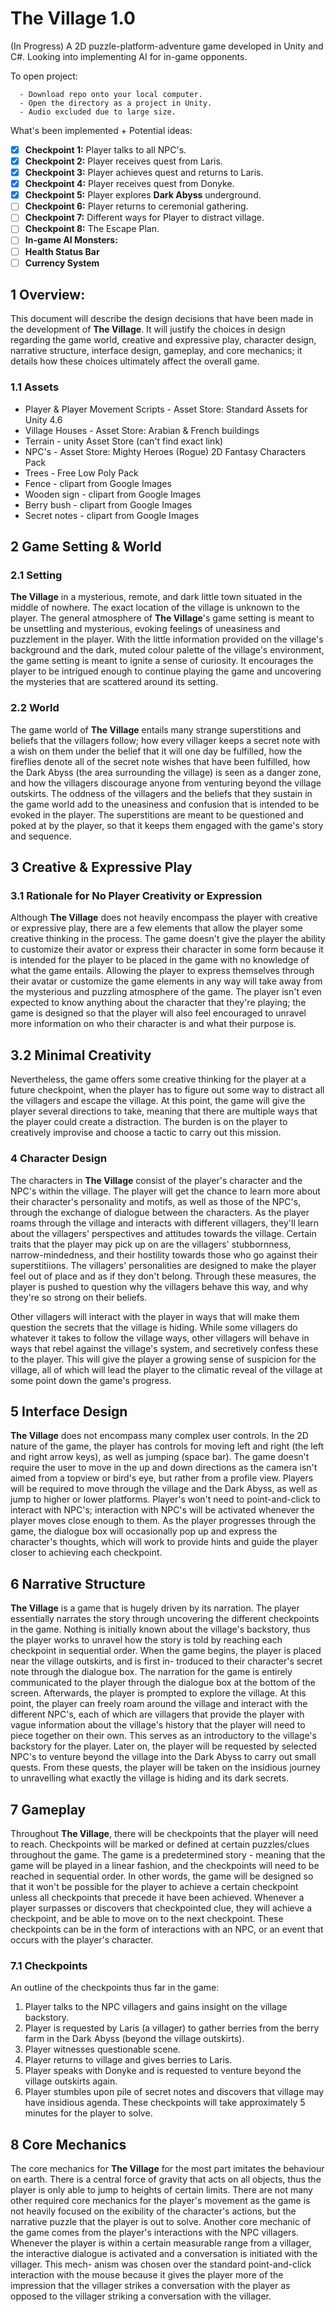 # The Village 1.0
(In Progress) A 2D puzzle-platform-adventure game developed in Unity and C#. Looking into implementing AI for in-game opponents.

To open project:
```
  - Download repo onto your local computer.
  - Open the directory as a project in Unity.
  - Audio excluded due to large size.
```

What's been implemented + Potential ideas:
  - [x] **Checkpoint 1:** Player talks to all NPC's.
  - [X] **Checkpoint 2:** Player receives quest from Laris.
  - [x] **Checkpoint 3:** Player achieves quest and returns to Laris.
  - [x] **Checkpoint 4:** Player receives quest from Donyke.
  - [x] **Checkpoint 5:** Player explores **Dark Abyss** underground.
  - [ ] **Checkpoint 6:** Player returns to ceremonial gathering.
  - [ ] **Checkpoint 7:** Different ways for Player to distract village.
  - [ ] **Checkpoint 8:** The Escape Plan.
  - [ ] **In-game AI Monsters:**
  - [ ] **Health Status Bar**
  - [ ] **Currency System**
  
## 1 Overview:

This document will describe the design decisions that have been made in the development
of **The Village**. It will justify the choices in design regarding the game world, creative and
expressive play, character design, narrative structure, interface design, gameplay, and core
mechanics; it details how these choices ultimately affect the overall game.

### 1.1 Assets
  - Player & Player Movement Scripts - Asset Store: Standard Assets for Unity 4.6
  - Village Houses - Asset Store: Arabian & French buildings
  - Terrain - unity Asset Store (can't find exact link)
  - NPC's - Asset Store: Mighty Heroes (Rogue) 2D Fantasy Characters Pack
  - Trees - Free Low Poly Pack
  - Fence - clipart from Google Images
  - Wooden sign - clipart from Google Images
  - Berry bush - clipart from Google Images
  - Secret notes - clipart from Google Images

## 2 Game Setting & World

### 2.1 Setting 

**The Village** in a mysterious, remote, and dark little town situated in the middle of nowhere. 
The exact location of the village is unknown to the player. The general atmosphere of **The Village**'s 
game setting is meant to be unsettling and mysterious, evoking feelings of uneasiness and 
puzzlement in the player. With the little information provided on the village's background 
and the dark, muted colour palette of the village's environment, the game setting is meant 
to ignite a sense of curiosity. It encourages the player to be intrigued enough to continue 
playing the game and uncovering the mysteries that are scattered around its setting.

### 2.2 World

The game world of **The Village** entails many strange superstitions and beliefs that the
villagers follow; how every villager keeps a secret note with a wish on them under the belief
that it will one day be fulfilled, how the fireflies denote all of the secret note wishes that have
been fulfilled, how the Dark Abyss (the area surrounding the village) is seen as a danger
zone, and how the villagers discourage anyone from venturing beyond the village outskirts.
The oddness of the villagers and the beliefs that they sustain in the game world add to the
uneasiness and confusion that is intended to be evoked in the player. The superstitions are
meant to be questioned and poked at by the player, so that it keeps them engaged with the
game's story and sequence.


## 3 Creative & Expressive Play

### 3.1 Rationale for No Player Creativity or Expression

Although **The Village** does not heavily encompass the player with creative or expressive
play, there are a few elements that allow the player some creative thinking in the process.
The game doesn't give the player the ability to customize their avator or express their
character in some form because it is intended for the player to be placed in the game with no
knowledge of what the game entails. Allowing the player to express themselves through their
avatar or customize the game elements in any way will take away from the mysterious and
puzzling atmosphere of the game. The player isn't even expected to know anything about
the character that they're playing; the game is designed so that the player will also feel
encouraged to unravel more information on who their character is and what their purpose
is.

## 3.2 Minimal Creativity 

Nevertheless, the game offers some creative thinking for the player at a future checkpoint,
when the player has to figure out some way to distract all the villagers and escape the village.
At this point, the game will give the player several directions to take, meaning that there
are multiple ways that the player could create a distraction. The burden is on the player to
creatively improvise and choose a tactic to carry out this mission.

### 4 Character Design

The characters in **The Village** consist of the player's character and the NPC's within
the village. The player will get the chance to learn more about their character's personality
and motifs, as well as those of the NPC's, through the exchange of dialogue between the
characters. As the player roams through the village and interacts with different villagers,
they'll learn about the villagers' perspectives and attitudes towards the village. Certain traits
that the player may pick up on are the villagers' stubbornness, narrow-mindedness, and their
hostility towards those who go against their superstitiions. The villagers' personalities are
designed to make the player feel out of place and as if they don't belong. Through these
measures, the player is pushed to question why the villagers behave this way, and why they're
so strong on their beliefs.

Other villagers will interact with the player in ways that will make them question the
secrets that the village is hiding. While some villagers do whatever it takes to follow the
village ways, other villagers will behave in ways that rebel against the village's system, and
secretively confess these to the player. This will give the player a growing sense of suspicion
for the village, all of which will lead the player to the climatic reveal of the village at some
point down the game's progress.

## 5 Interface Design 

**The Village** does not encompass many complex user controls. In the 2D nature of the
game, the player has controls for moving left and right (the left and right arrow keys), as
well as jumping (space bar). The game doesn't require the user to move in the up and down
directions as the camera isn't aimed from a topview or bird's eye, but rather from a profile
view. Players will be required to move through the village and the Dark Abyss, as well as
jump to higher or lower platforms. Player's won't need to point-and-click to interact with
NPC's; interaction with NPC's will be activated whenever the player moves close enough to
them. As the player progresses through the game, the dialogue box will occasionally pop up
and express the character's thoughts, which will work to provide hints and guide the player
closer to achieving each checkpoint.

## 6 Narrative Structure

**The Village** is a game that is hugely driven by its narration. The player essentially
narrates the story through uncovering the different checkpoints in the game. Nothing is
initially known about the village's backstory, thus the player works to unravel how the story
is told by reaching each checkpoint in sequential order.
When the game begins, the player is placed near the village outskirts, and is first in-
troduced to their character's secret note through the dialogue box. The narration for the
game is entirely communicated to the player through the dialogue box at the bottom of the
screen. Afterwards, the player is prompted to explore the village. At this point, the player
can freely roam around the village and interact with the different NPC's, each of which are
villagers that provide the player with vague information about the village's history that the
player will need to piece together on their own. This serves as an introductory to the village's
backstory for the player.
Later on, the player will be requested by selected NPC's to venture beyond the village
into the Dark Abyss to carry out small quests. From these quests, the player will be taken
on the insidious journey to unravelling what exactly the village is hiding and its dark secrets.

## 7 Gameplay

Throughout **The Village**, there will be checkpoints that the player will need to reach.
Checkpoints will be marked or defined at certain puzzles/clues throughout the game. The
game is a predetermined story - meaning that the game will be played in a linear fashion,
and the checkpoints will need to be reached in sequential order. In other words, the game
will be designed so that it won't be possible for the player to achieve a certain checkpoint
unless all checkpoints that precede it have been achieved. Whenever a player surpasses or
discovers that checkpointed clue, they will achieve a checkpoint, and be able to move on to
the next checkpoint. These checkpoints can be in the form of interactions with an NPC, or
an event that occurs with the player's character.

### 7.1 Checkpoints

An outline of the checkpoints thus far in the game:

1. Player talks to the NPC villagers and gains insight on the village backstory.
2. Player is requested by Laris (a villager) to gather berries from the berry farm in the
Dark Abyss (beyond the village outskirts).
3. Player witnesses questionable scene.
4. Player returns to village and gives berries to Laris.
5. Player speaks with Donyke and is requested to venture beyond the village outskirts
again.
6. Player stumbles upon pile of secret notes and discovers that village may have insidious
agenda.
These checkpoints will take approximately 5 minutes for the player to solve.

## 8 Core Mechanics

The core mechanics for **The Village** for the most part imitates the behaviour on earth.
There is a central force of gravity that acts on all objects, thus the player is only able to
jump to heights of certain limits. There are not many other required core mechanics for the
player's movement as the game is not heavily focused on the 
exibility of the character's actions, but the narrative puzzle that the player is out to solve.
Another core mechanic of the game comes from the player's interactions with the NPC
villagers. Whenever the player is within a certain measurable range from a villager, the
interactive dialogue is activated and a conversation is initiated with the villager. This mech-
anism was chosen over the standard point-and-click interaction with the mouse because it
gives the player more of the impression that the villager strikes a conversation with the
player as opposed to the villager striking a conversation with the villager.
